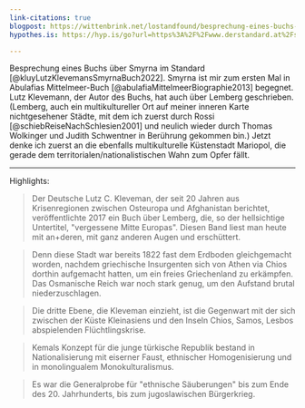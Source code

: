 ```yaml
---
link-citations: true
blogpost: https://wittenbrink.net/lostandfound/besprechung-eines-buchs-ueber-smyrna-im-standard/
hypothes.is: https://hyp.is/go?url=https%3A%2F%2Fwww.derstandard.at%2Fstory%2F2000134404542%2Flutz-c-klevemans-smyrna-buch-stadtwelt-in-flammen&group=__world__ 

---
```


Besprechung eines Buchs über Smyrna im Standard [@kluyLutzKlevemansSmyrnaBuch2022]. Smyrna ist mir zum ersten Mal in Abulafias Mittelmeer-Buch [@abulafiaMittelmeerBiographie2013] begegnet. Lutz Klevemann, der Autor des Buchs, hat auch über Lemberg geschrieben. (Lemberg, auch ein multikultureller Ort auf meiner inneren Karte nichtgesehener Städte, mit dem ich zuerst durch Rossi [@schiebReiseNachSchlesien2001] und neulich wieder durch Thomas Wolkinger und Judith Schwentner in Berührung gekommen bin.) Jetzt denke ich zuerst an die ebenfalls multikulturelle Küstenstadt Mariopol, die gerade dem territorialen/nationalistischen Wahn zum Opfer fällt. 

---

Highlights:

> Der Deutsche Lutz C. Kleveman, der seit 20 Jahren aus Krisenregionen zwischen Osteuropa und Afghanistan berichtet, veröffentlichte 2017 ein Buch über Lemberg, die, so der hellsichtige Untertitel, "vergessene Mitte Europas". Diesen Band liest man heute mit an+deren, mit ganz anderen Augen und erschüttert.

> Denn diese Stadt war bereits 1822 fast dem Erdboden gleichgemacht worden, nachdem griechische Insurgenten sich von Athen via Chios dorthin aufgemacht hatten, um ein freies Griechenland zu erkämpfen. Das Osmanische Reich war noch stark genug, um den Aufstand brutal niederzuschlagen.

> Die dritte Ebene, die Kleveman einzieht, ist die Gegenwart mit der sich zwischen der Küste Kleinasiens und den Inseln Chios, Samos, Lesbos abspielenden Flüchtlingskrise. 

> Kemals Konzept für die junge türkische Republik bestand in Nationalisierung mit eiserner Faust, ethnischer Homogenisierung und in monolingualem Monokulturalismus.

> Es war die Generalprobe für "ethnische Säuberungen" bis zum Ende des 20. Jahrhunderts, bis zum jugoslawischen Bürgerkrieg. 